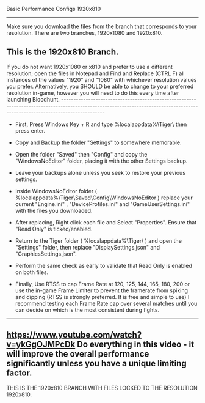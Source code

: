 Basic Performance Configs 1920x810

----------------------------------------------------------------------------------------------------------------------------------------------------------------------------------------------------------
Make sure you download the files from the branch that corresponds to your resolution. There are two branches, 1920x1080 and 1920x810. 

This is the 1920x810 Branch.
-
If you do not want 1920x1080 or x810 and prefer to use a different resolution; open the files in Notepad and Find and Replace (CTRL F) all instances of the values "1920" and "1080" with whichever resolution values you prefer. Alternatively, you SHOULD be able to change to your preferred resolution in-game, however you will need to do this every time after launching Bloodhunt.
                            -----------------------------------------------------------------------------------------------------------------------------------------------------------------------------

- First, Press Windows Key + R and type %localappdata%\Tiger\ then press enter.
  
- Copy and Backup the folder "Settings" to somewhere memorable.
- Open the folder "Saved" then "Config" and copy the "WindowsNoEditor" folder, placing it with the other Settings backup.
- Leave your backups alone unless you seek to restore your previous settings. 

- Inside WindowsNoEditor folder ( %localappdata%\Tiger\Saved\Config\WindowsNoEditor ) replace your current "Engine.ini" ,  "DeviceProfiles.ini" and "GameUserSettings.ini" with the files you downloaded.
- After replacing, Right click each file and Select "Properties". Ensure that "Read Only" is ticked/enabled.
  
- Return to the Tiger folder ( %localappdata%\Tiger\ ) and open the "Settings" folder, then replace "DisplaySettings.json" and "GraphicsSettings.json".
- Perform the same check as early to validate that Read Only is enabled on both files.

- Finally, Use RTSS to cap Frame Rate at 120, 125, 144, 165, 180, 200 or use the in-game Frame Limiter to prevent the framerate from spiking and dipping  (RTSS is strongly preferred. It is free and simple to use)
  I recommend testing each Frame Rate cap over several matches until you can decide on which is the most consistent during fights.

-----------------------------------------------------------------------------------------------------------------------------
https://www.youtube.com/watch?v=ykGgOJMPcDk
Do everything in this video - it will improve the overall performance significantly unless you have a unique limiting factor.
-----------------------------------------------------------------------------------------------------------------------------

THIS IS THE 1920x810 BRANCH WITH FILES LOCKED TO THE RESOLUTION 1920x810. 
